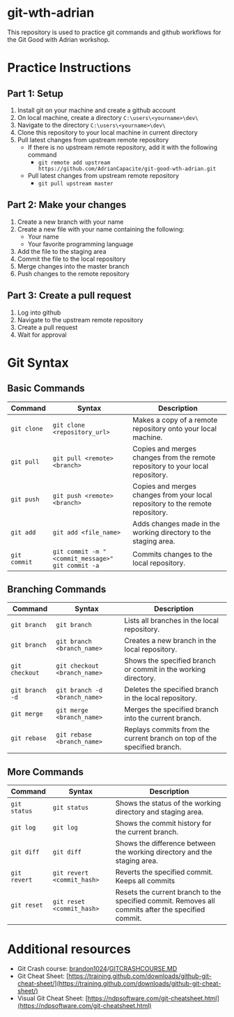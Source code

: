 # git-wth-adrian
This repository is used to practice git commands and github workflows for the Git Good with Adrian workshop.

# Practice Instructions
## Part 1: Setup
1. Install git on your machine and create a github account
2. On local machine, create a directory `C:\users\<yourname>\dev\`
3. Navigate to the directory `C:\users\<yourname>\dev\`
4. Clone this repository to your local machine in current directory
5. Pull latest changes from upstream remote repository
    - If there is no upstream remote repository, add it with the following command
        - `git remote add upstream https://github.com/AdrianCapacite/git-good-wth-adrian.git`
    - Pull latest changes from upstream remote repository
      - `git pull upstream master`

## Part 2: Make your changes
1. Create a new branch with your name
2. Create a new file with your name containing the following:
    - Your name
    - Your favorite programming language
3. Add the file to the staging area
4. Commit the file to the local repository
5. Merge changes into the master branch
6. Push changes to the remote repository

## Part 3: Create a pull request
1. Log into github
2. Navigate to the upstream remote repository
3. Create a pull request
4. Wait for approval

# Git Syntax
## Basic Commands
| Command | Syntax | Description |
| --- | --- | --- |
| `git clone` | `git clone <repository_url>` | Makes a copy of a remote repository onto your local machine. |
| `git pull` | `git pull <remote> <branch>` | Copies and merges changes from the remote repository to your local repository. |
| `git push` | `git push <remote> <branch>` | Copies and merges changes from your local repository to the remote repository. |
| `git add` | `git add <file_name>` | Adds changes made in the working directory to the staging area. |
| `git commit` | `git commit -m "<commit_message>"`<br>`git commit -a` | Commits changes to the local repository. |

## Branching Commands
| Command | Syntax | Description |
| --- | --- | --- |
| `git branch` | `git branch` | Lists all branches in the local repository. |
| `git branch` | `git branch <branch_name>` | Creates a new branch in the local repository. |
| `git checkout` | `git checkout <branch_name>` | Shows the specified branch or commit in the working directory. |
| `git branch -d` | `git branch -d <branch_name>` | Deletes the specified branch in the local repository. |
| `git merge` | `git merge <branch_name>` | Merges the specified branch into the current branch. |
| `git rebase` | `git rebase <branch_name>` | Replays commits from the current branch on top of the specified branch. |

## More Commands
| Command | Syntax | Description |
| --- | --- | --- |
| `git status` | `git status` | Shows the status of the working directory and staging area. |
| `git log` | `git log` | Shows the commit history for the current branch. |
| `git diff` | `git diff` | Shows the difference between the working directory and the staging area. |
| `git revert` | `git revert <commit_hash>` | Reverts the specified commit. Keeps all commits|
| `git reset` | `git reset <commit_hash>` | Resets the current branch to the specified commit. Removes all commits after the specified commit. |


# Additional resources
- Git Crash course: [brandon1024](https://gist.github.com/brandon1024)/[GITCRASHCOURSE.MD](https://gist.github.com/brandon1024/14b5f9fcfd982658d01811ee3045ff1e)
- Git Cheat Sheet: [https://training.github.com/downloads/github-git-cheat-sheet/](https://training.github.com/downloads/github-git-cheat-sheet/)
- Visual Git Cheat Sheet: [https://ndpsoftware.com/git-cheatsheet.html](https://ndpsoftware.com/git-cheatsheet.html)
